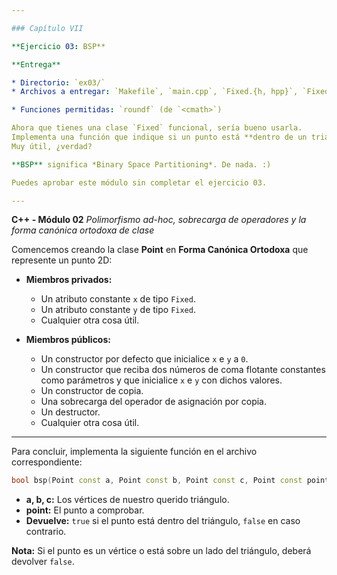 ```yaml
---

### Capítulo VII

**Ejercicio 03: BSP**

**Entrega**

* Directorio: `ex03/`
* Archivos a entregar: `Makefile`, `main.cpp`, `Fixed.{h, hpp}`, `Fixed.cpp`, `Point.{h, hpp}`, `Point.cpp`, `bsp.cpp`

* Funciones permitidas: `roundf` (de `<cmath>`)

Ahora que tienes una clase `Fixed` funcional, sería bueno usarla.
Implementa una función que indique si un punto está **dentro de un triángulo** o no.
Muy útil, ¿verdad?

**BSP** significa *Binary Space Partitioning*. De nada. :)

Puedes aprobar este módulo sin completar el ejercicio 03.

---
```


**C++ - Módulo 02**
*Polimorfismo ad-hoc, sobrecarga de operadores
y la forma canónica ortodoxa de clase*

Comencemos creando la clase **Point** en **Forma Canónica Ortodoxa** que represente un punto 2D:

* **Miembros privados:**

    * Un atributo constante `x` de tipo `Fixed`.
    * Un atributo constante `y` de tipo `Fixed`.
    * Cualquier otra cosa útil.

* **Miembros públicos:**

    * Un constructor por defecto que inicialice `x` e `y` a `0`.
    * Un constructor que reciba dos números de coma flotante constantes como parámetros y que inicialice `x` e `y` con dichos valores.
    * Un constructor de copia.
    * Una sobrecarga del operador de asignación por copia.
    * Un destructor.
    * Cualquier otra cosa útil.

---

Para concluir, implementa la siguiente función en el archivo correspondiente:

```cpp
bool bsp(Point const a, Point const b, Point const c, Point const point);
```

* **a, b, c:** Los vértices de nuestro querido triángulo.
* **point:** El punto a comprobar.
* **Devuelve:** `true` si el punto está dentro del triángulo, `false` en caso contrario.

**Nota:** Si el punto es un vértice o está sobre un lado del triángulo, deberá devolver `false`.
